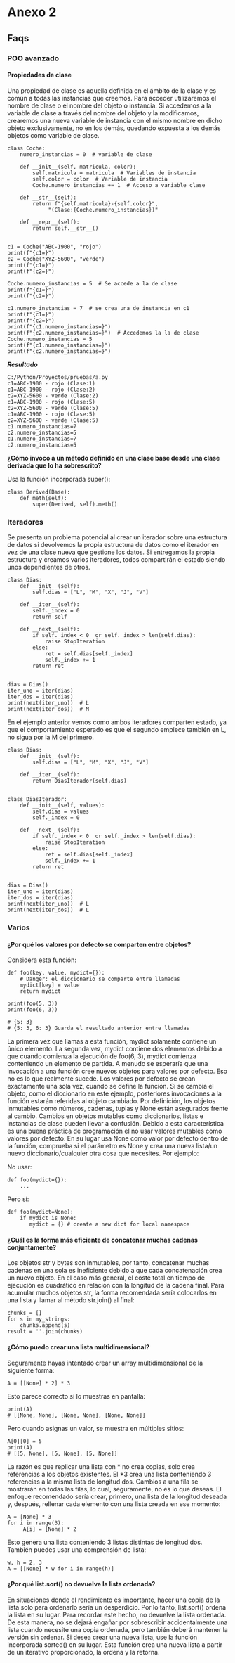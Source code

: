 # Anexo 2
## Faqs
### POO avanzado
#### Propiedades de clase
Una propiedad de clase es aquella definida en el ámbito de la clase y es común a todas las 
instancias que creemos. Para acceder utilizaremos el nombre de clase o el nombre del objeto 
o instancia. 
Si accedemos a la variable de clase a través del nombre del objeto y la modificamos, crearemos 
una nueva variable de instancia con el mismo nombre en dicho objeto exclusivamente, no en los 
demás, quedando expuesta a los demás objetos como variable de clase. 
```
class Coche:
    numero_instancias = 0  # variable de clase

    def __init__(self, matricula, color):
        self.matricula = matricula  # Variables de instancia
        self.color = color  # Variable de instancia
        Coche.numero_instancias += 1  # Acceso a variable clase

    def __str__(self):
        return f"{self.matricula}-{self.color}",
 		     "(Clase:{Coche.numero_instancias})"

    def __repr__(self):
        return self.__str__()


c1 = Coche("ABC-1900", "rojo")
print(f"{c1=}")
c2 = Coche("XYZ-5600", "verde")
print(f"{c1=}")
print(f"{c2=}")

Coche.numero_instancias = 5  # Se accede a la de clase
print(f"{c1=}")
print(f"{c2=}")

c1.numero_instancias = 7  # se crea una de instancia en c1
print(f"{c1=}")
print(f"{c2=}")  
print(f"{c1.numero_instancias=}")
print(f"{c2.numero_instancias=}")  # Accedemos la la de clase
Coche.numero_instancias = 5 
print(f"{c1.numero_instancias=}")
print(f"{c2.numero_instancias=}")
```


***Resultado***
```
C:/Python/Proyectos/pruebas/a.py
c1=ABC-1900 - rojo (Clase:1)
c1=ABC-1900 - rojo (Clase:2)
c2=XYZ-5600 - verde (Clase:2)
c1=ABC-1900 - rojo (Clase:5)
c2=XYZ-5600 - verde (Clase:5)
c1=ABC-1900 - rojo (Clase:5)
c2=XYZ-5600 - verde (Clase:5)
c1.numero_instancias=7
c2.numero_instancias=5
c1.numero_instancias=7
c2.numero_instancias=5
```

**¿Cómo invoco a un método definido en una clase base desde una clase derivada que lo ha 
sobrescrito?**

Usa la función incorporada super():
```
class Derived(Base):
    def meth(self):
        super(Derived, self).meth()
```
### Iteradores
Se presenta un problema potencial al crear un iterador sobre una estructura de datos si devolvemos la propia estructura 
de datos como el iterador en vez de una clase nueva que gestione los datos. 
Si entregamos la propia estructura y creamos varios iteradores, todos compartirán el estado siendo unos dependientes 
de otros.
```
class Dias:
    def __init__(self):
        self.dias = ["L", "M", "X", "J", "V"]

    def __iter__(self):
        self._index = 0
        return self

    def __next__(self):
        if self._index < 0  or self._index > len(self.dias):
            raise StopIteration
        else:
            ret = self.dias[self._index]
            self._index += 1
        return ret


dias = Dias()
iter_uno = iter(dias)
iter_dos = iter(dias)
print(next(iter_uno))  # L
print(next(iter_dos))  # M
```

En el ejemplo anterior vemos como ambos iteradores comparten estado, ya que el comportamiento esperado es que el segundo 
empiece también en L, no sigua por la M del primero.

```
class Dias:
    def __init__(self):
        self.dias = ["L", "M", "X", "J", "V"]

    def __iter__(self):
        return DiasIterador(self.dias)


class DiasIterador:
    def __init__(self, values):
        self.dias = values
        self._index = 0

    def __next__(self):
        if self._index < 0  or self._index > len(self.dias):
            raise StopIteration
        else:
            ret = self.dias[self._index]
            self._index += 1
        return ret


dias = Dias()
iter_uno = iter(dias)
iter_dos = iter(dias)
print(next(iter_uno))  # L
print(next(iter_dos))  # L
```

### Varios
#### ¿Por qué los valores por defecto se comparten entre objetos?
Considera esta función:
```
def foo(key, value, mydict={}):
    # Danger: el diccionario se comparte entre llamadas
    mydict[key] = value
    return mydict

print(foo(5, 3))
print(foo(6, 3))

# {5: 3}
# {5: 3, 6: 3} Guarda el resultado anterior entre llamadas
```
La primera vez que llamas a esta función, mydict solamente contiene un único elemento. La segunda vez, mydict contiene 
dos elementos debido a que cuando comienza la ejecución de foo(6, 3), mydict comienza conteniendo un elemento de 
partida.
A menudo se esperaría que una invocación a una función cree nuevos objetos para valores por defecto. Eso no es lo que 
realmente sucede. Los valores por defecto se crean exactamente una sola vez, cuando se define la función. Si se 
cambia el objeto, como el diccionario en este ejemplo, posteriores invocaciones a la función estarán referidas al 
objeto cambiado.
Por definición, los objetos inmutables como números, cadenas, tuplas y None están asegurados frente al cambio. Cambios 
en objetos mutables como diccionarios, listas e instancias de clase pueden llevar a confusión.
Debido a esta característica es una buena práctica de programación el no usar valores mutables como valores por 
defecto. En su lugar usa None como valor por defecto dentro de la función, comprueba si el parámetro es None y crea 
una nueva lista/un nuevo diccionario/cualquier otra cosa que necesites. Por ejemplo:

No usar:
```
def foo(mydict={}):
    ...
```
Pero sí:
```
def foo(mydict=None):
    if mydict is None:
       mydict = {} # create a new dict for local namespace
```

#### ¿Cuál es la forma más eficiente de concatenar muchas cadenas conjuntamente?
Los objetos str y bytes son inmutables, por tanto, concatenar muchas cadenas en una sola es ineficiente debido a que 
cada concatenación crea un nuevo objeto. En el caso más general, el coste total en tiempo de ejecución es cuadrático 
en relación con la longitud de la cadena final.
Para acumular muchos objetos str, la forma recomendada sería colocarlos en una lista y llamar al método str.join() 
al final:
```
chunks = []
for s in my_strings:
    chunks.append(s)
result = ''.join(chunks)
```

#### ¿Cómo puedo crear una lista multidimensional?
Seguramente hayas intentado crear un array multidimensional de la siguiente forma:
```
A = [[None] * 2] * 3
```
Esto parece correcto si lo muestras en pantalla:
```
print(A)
# [[None, None], [None, None], [None, None]]
```
Pero cuando asignas un valor, se muestra en múltiples sitios:
```
A[0][0] = 5
print(A)
# [[5, None], [5, None], [5, None]]
```

La razón es que replicar una lista con * no crea copias, solo crea referencias a los objetos existentes. El *3 crea 
una lista conteniendo 3 referencias a la misma lista de longitud dos. Cambios a una fila se mostrarán en todas las 
filas, lo cual, seguramente, no es lo que deseas.
El enfoque recomendado sería crear, primero, una lista de la longitud deseada y, después, rellenar cada elemento 
con una lista creada en ese momento:
```
A = [None] * 3
for i in range(3):
     A[i] = [None] * 2
```
Esto genera una lista conteniendo 3 listas distintas de longitud dos. También puedes usar una comprensión de lista:
```
w, h = 2, 3
A = [[None] * w for i in range(h)]
```

#### ¿Por qué list.sort() no devuelve la lista ordenada?
En situaciones donde el rendimiento es importante, hacer una copia de la lista solo para ordenarlo sería un 
desperdicio. Por lo tanto, list.sort() ordena la lista en su lugar. Para recordar este hecho, no devuelve la lista 
ordenada. De esta manera, no se dejará engañar por sobrescribir accidentalmente una lista cuando necesite una copia 
ordenada, pero también deberá mantener la versión sin ordenar.
Si desea crear una nueva lista, use la función incorporada sorted() en su lugar. Esta función crea una nueva lista a 
partir de un iterativo proporcionado, la ordena y la retorna. 

